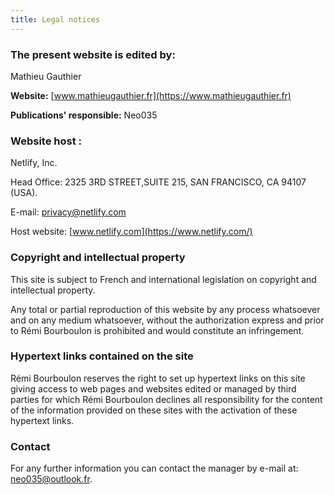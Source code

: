 ```yaml
---
title: Legal notices
---
```

### The present website is edited by:

Mathieu Gauthier

**Website:** [www.mathieugauthier.fr](https://www.mathieugauthier.fr)

**Publications' responsible:** Neo035

### Website host :

Netlify, Inc.

Head Office: 2325 3RD STREET,SUITE 215, SAN FRANCISCO, CA 94107 (USA).

E-mail: [privacy@netlify.com](mailto:privacy@netlify.com)

Host website: [www.netlify.com](https://www.netlify.com/)

### Copyright and intellectual property

This site is subject to French and international legislation on copyright and intellectual property.

Any total or partial reproduction of this website by any process whatsoever and on any medium whatsoever, without the authorization express and prior to Rémi Bourboulon is prohibited and would constitute an infringement.

### Hypertext links contained on the site

Rémi Bourboulon reserves the right to set up hypertext links on this site giving access to web pages and websites edited or managed by third parties for which Rémi Bourboulon declines all responsibility for the content of the information provided on these sites with the activation of these hypertext links.

### Contact

For any further information you can contact the manager by e-mail at: [neo035@outlook.fr](mailto:neo035@outlook.fr).